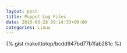 ```yaml
---
layout: post                                                                                                              
title: Puppet Log Files                                                                                                                       
date: 2016-03-28 09:14:33+00:00                                                                                                                        
categories: Linux                                                                                                                
---                                                                                                                              
```


{% gist makeittotop/bcdd947bd77b1fab281c %}                                                                                                           


